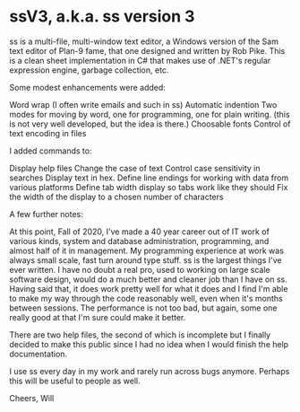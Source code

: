 # ssV3, a.k.a. ss version 3

ss is a multi-file, multi-window text editor, a Windows version of the Sam text editor of 
Plan-9 fame, that one designed and written by Rob Pike. This is a clean sheet implementation 
in C# that makes use of .NET's regular expression engine, garbage collection, etc.

Some modest enhancements were added:

Word wrap (I often write emails and such in ss)
Automatic indention
Two modes for moving by word, one for programming, one for plain writing. (this is not very well
  developed, but the idea is there.)
Choosable fonts
Control of text encoding in files

I added commands to:

Display help files
Change the case of text 
Control case sensitivity in searches
Display text in hex.
Define line endings for working with data from various platforms
Define tab width display so tabs work like they should
Fix the width of the display to a chosen number of characters

A few further notes:

At this point, Fall of 2020, I've made a 40 year career out of IT work of various kinds, system and database
administration, programming, and almost half of it in management. My programming experience at work
was always small scale, fast turn around type stuff. ss is the largest things I've ever written. I have no doubt
a real pro, used to working on large scale software design, would do a much better and cleaner job than I have
on ss. Having said that, it does work pretty well for what it does and I find I'm able to make my way through
the code reasonably well, even when it's months between sessions. The performance is not too bad, but 
again, some one really good at that I'm sure could make it better.

There are two help files, the second of which is incomplete but I finally decided to make this public since
I had no idea when I would finish the help documentation.

I use ss every day in my work and rarely run across bugs anymore. Perhaps this will be useful to people as well.

Cheers,
Will

